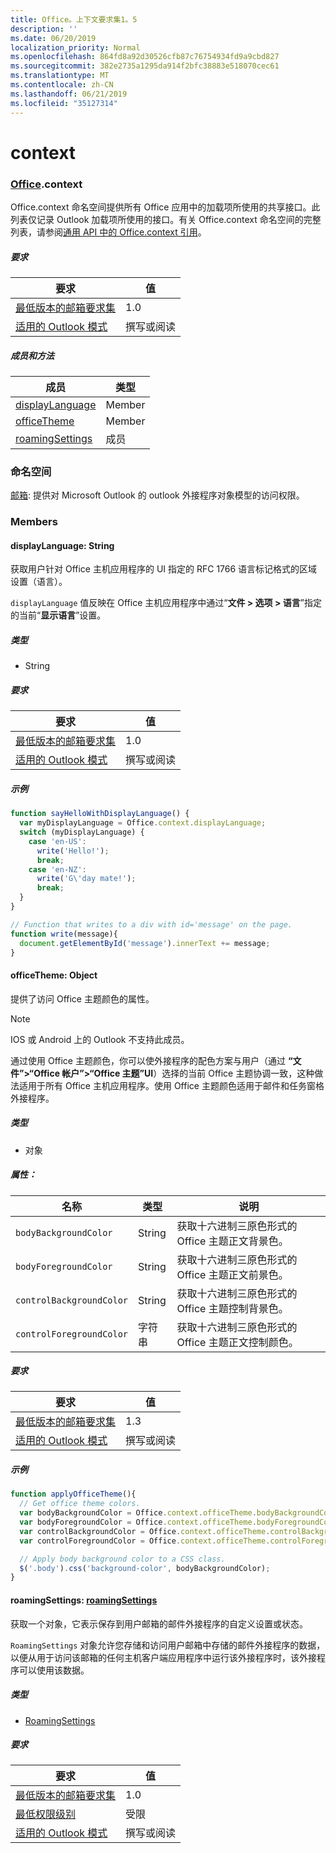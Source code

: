 ```yaml
---
title: Office。上下文要求集1。5
description: ''
ms.date: 06/20/2019
localization_priority: Normal
ms.openlocfilehash: 864fd8a92d30526cfb87c76754934fd9a9cbd827
ms.sourcegitcommit: 382e2735a1295da914f2bfc38883e518070cec61
ms.translationtype: MT
ms.contentlocale: zh-CN
ms.lasthandoff: 06/21/2019
ms.locfileid: "35127314"
---
```

# <a name="context"></a>context

### <a name="officeofficemdcontext"></a>[Office](Office.md).context

Office.context 命名空间提供所有 Office 应用中的加载项所使用的共享接口。此列表仅记录 Outlook 加载项所使用的接口。有关 Office.context 命名空间的完整列表，请参阅[通用 API 中的 Office.context 引用](/javascript/api/office/office.context)。

##### <a name="requirements"></a>要求

|要求| 值|
|---|---|
|[最低版本的邮箱要求集](/office/dev/add-ins/reference/requirement-sets/outlook-api-requirement-sets)| 1.0|
|[适用的 Outlook 模式](/outlook/add-ins/#extension-points)| 撰写或阅读|

##### <a name="members-and-methods"></a>成员和方法

| 成员 | 类型 |
|--------|------|
| [displayLanguage](#displaylanguage-string) | Member |
| [officeTheme](#officetheme-object) | Member |
| [roamingSettings](#roamingsettings-roamingsettings) | 成员 |

### <a name="namespaces"></a>命名空间

[邮箱](office.context.mailbox.md): 提供对 Microsoft Outlook 的 outlook 外接程序对象模型的访问权限。

### <a name="members"></a>Members

#### <a name="displaylanguage-string"></a>displayLanguage: String

获取用户针对 Office 主机应用程序的 UI 指定的 RFC 1766 语言标记格式的区域设置（语言）。

`displayLanguage` 值反映在 Office 主机应用程序中通过“**文件 > 选项 > 语言**”指定的当前“**显示语言**”设置。

##### <a name="type"></a>类型

*   String

##### <a name="requirements"></a>要求

|要求| 值|
|---|---|
|[最低版本的邮箱要求集](/office/dev/add-ins/reference/requirement-sets/outlook-api-requirement-sets)| 1.0|
|[适用的 Outlook 模式](/outlook/add-ins/#extension-points)| 撰写或阅读|

##### <a name="example"></a>示例

```javascript
function sayHelloWithDisplayLanguage() {
  var myDisplayLanguage = Office.context.displayLanguage;
  switch (myDisplayLanguage) {
    case 'en-US':
      write('Hello!');
      break;
    case 'en-NZ':
      write('G\'day mate!');
      break;
  }
}

// Function that writes to a div with id='message' on the page.
function write(message){
  document.getElementById('message').innerText += message;
}
```

#### <a name="officetheme-object"></a>officeTheme: Object

提供了访问 Office 主题颜色的属性。

> [!NOTE]
> IOS 或 Android 上的 Outlook 不支持此成员。

通过使用 Office 主题颜色，你可以使外接程序的配色方案与用户（通过 **“文件”>“Office 帐户”>“Office 主题”UI**）选择的当前 Office 主题协调一致，这种做法适用于所有 Office 主机应用程序。使用 Office 主题颜色适用于邮件和任务窗格外接程序。

##### <a name="type"></a>类型

*   对象

##### <a name="properties"></a>属性：

|名称| 类型| 说明|
|---|---|---|
|`bodyBackgroundColor`| String|获取十六进制三原色形式的 Office 主题正文背景色。|
|`bodyForegroundColor`| String|获取十六进制三原色形式的 Office 主题正文前景色。|
|`controlBackgroundColor`| String|获取十六进制三原色形式的 Office 主题控制背景色。|
|`controlForegroundColor`| 字符串|获取十六进制三原色形式的 Office 主题正文控制颜色。|

##### <a name="requirements"></a>要求

|要求| 值|
|---|---|
|[最低版本的邮箱要求集](/office/dev/add-ins/reference/requirement-sets/outlook-api-requirement-sets)| 1.3|
|[适用的 Outlook 模式](/outlook/add-ins/#extension-points)| 撰写或阅读|

##### <a name="example"></a>示例

```javascript
function applyOfficeTheme(){
  // Get office theme colors.
  var bodyBackgroundColor = Office.context.officeTheme.bodyBackgroundColor;
  var bodyForegroundColor = Office.context.officeTheme.bodyForegroundColor;
  var controlBackgroundColor = Office.context.officeTheme.controlBackgroundColor
  var controlForegroundColor = Office.context.officeTheme.controlForegroundColor;

  // Apply body background color to a CSS class.
  $('.body').css('background-color', bodyBackgroundColor);
}
```

#### <a name="roamingsettings-roamingsettingsjavascriptapioutlook15officeroamingsettings"></a>roamingSettings: [roamingSettings](/javascript/api/outlook_1_5/office.RoamingSettings)

获取一个对象，它表示保存到用户邮箱的邮件外接程序的自定义设置或状态。

`RoamingSettings` 对象允许您存储和访问用户邮箱中存储的邮件外接程序的数据，以便从用于访问该邮箱的任何主机客户端应用程序中运行该外接程序时，该外接程序可以使用该数据。

##### <a name="type"></a>类型

*   [RoamingSettings](/javascript/api/outlook_1_5/office.RoamingSettings)

##### <a name="requirements"></a>要求

|要求| 值|
|---|---|
|[最低版本的邮箱要求集](/office/dev/add-ins/reference/requirement-sets/outlook-api-requirement-sets)| 1.0|
|[最低权限级别](/outlook/add-ins/understanding-outlook-add-in-permissions)| 受限|
|[适用的 Outlook 模式](/outlook/add-ins/#extension-points)| 撰写或阅读|
